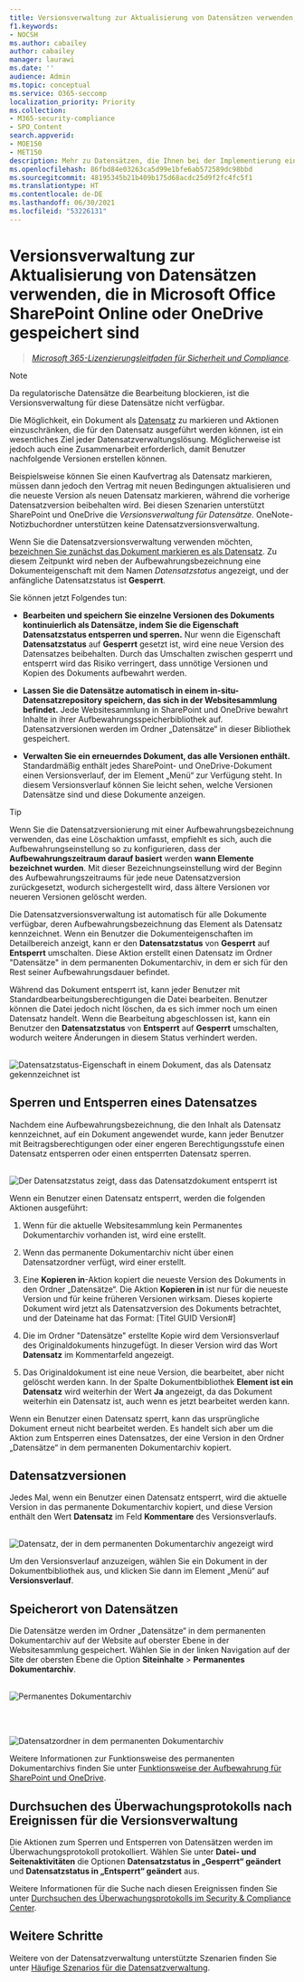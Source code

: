 ```yaml
---
title: Versionsverwaltung zur Aktualisierung von Datensätzen verwenden, die in Microsoft Office SharePoint Online oder OneDrive gespeichert sind
f1.keywords:
- NOCSH
ms.author: cabailey
author: cabailey
manager: laurawi
ms.date: ''
audience: Admin
ms.topic: conceptual
ms.service: O365-seccomp
localization_priority: Priority
ms.collection:
- M365-security-compliance
- SPO_Content
search.appverid:
- MOE150
- MET150
description: Mehr zu Datensätzen, die Ihnen bei der Implementierung einer Datensatzverwaltungslösung in Microsoft 365 unterstützen.
ms.openlocfilehash: 86fbd84e03263ca5d99e1bfe6ab572589dc98bbd
ms.sourcegitcommit: 48195345b21b409b175d68acdc25d9f2fc4fc5f1
ms.translationtype: HT
ms.contentlocale: de-DE
ms.lasthandoff: 06/30/2021
ms.locfileid: "53226131"
---
```

# <a name="use-record-versioning-to-update-records-stored-in-sharepoint-or-onedrive"></a>Versionsverwaltung zur Aktualisierung von Datensätzen verwenden, die in Microsoft Office SharePoint Online oder OneDrive gespeichert sind

>*[Microsoft 365-Lizenzierungsleitfaden für Sicherheit und Compliance](/office365/servicedescriptions/microsoft-365-service-descriptions/microsoft-365-tenantlevel-services-licensing-guidance/microsoft-365-security-compliance-licensing-guidance).*

> [!NOTE]
> Da regulatorische Datensätze die Bearbeitung blockieren, ist die Versionsverwaltung für diese Datensätze nicht verfügbar.

Die Möglichkeit, ein Dokument als [Datensatz](records-management.md#records) zu markieren und Aktionen einzuschränken, die für den Datensatz ausgeführt werden können, ist ein wesentliches Ziel jeder Datensatzverwaltungslösung. Möglicherweise ist jedoch auch eine Zusammenarbeit erforderlich, damit Benutzer nachfolgende Versionen erstellen können.

Beispielsweise können Sie einen Kaufvertrag als Datensatz markieren, müssen dann jedoch den Vertrag mit neuen Bedingungen aktualisieren und die neueste Version als neuen Datensatz markieren, während die vorherige Datensatzversion beibehalten wird. Bei diesen Szenarien unterstützt SharePoint und OneDrive die *Versionsverwaltung für Datensätze*. OneNote-Notizbuchordner unterstützen keine Datensatzversionsverwaltung.

Wenn Sie die Datensatzversionsverwaltung verwenden möchten, [bezeichnen Sie zunächst das Dokument markieren es als Datensatz](declare-records.md). Zu diesem Zeitpunkt wird neben der Aufbewahrungsbezeichnung eine Dokumenteigenschaft mit dem Namen *Datensatzstatus* angezeigt, und der anfängliche Datensatzstatus ist **Gesperrt**.

Sie können jetzt Folgendes tun:

- **Bearbeiten und speichern Sie einzelne Versionen des Dokuments kontinuierlich als Datensätze, indem Sie die Eigenschaft Datensatzstatus entsperren und sperren.** Nur wenn die Eigenschaft **Datensatzstatus** auf **Gesperrt** gesetzt ist, wird eine neue Version des Datensatzes beibehalten. Durch das Umschalten zwischen gesperrt und entsperrt wird das Risiko verringert, dass unnötige Versionen und Kopien des Dokuments aufbewahrt werden.

- **Lassen Sie die Datensätze automatisch in einem in-situ-Datensatzrepository speichern, das sich in der Websitesammlung befindet.** Jede Websitesammlung in SharePoint und OneDrive bewahrt Inhalte in ihrer Aufbewahrungsspeicherbibliothek auf. Datensatzversionen werden im Ordner „Datensätze“ in dieser Bibliothek gespeichert.

- **Verwalten Sie ein erneuerndes Dokument, das alle Versionen enthält.** Standardmäßig enthält jedes SharePoint- und OneDrive-Dokument einen Versionsverlauf, der im Element „Menü“ zur Verfügung steht. In diesem Versionsverlauf können Sie leicht sehen, welche Versionen Datensätze sind und diese Dokumente anzeigen.

> [!TIP]
> Wenn Sie die Datensatzversionierung mit einer Aufbewahrungsbezeichnung verwenden, das eine Löschaktion umfasst, empfiehlt es sich, auch die Aufbewahrungseinstellung so zu konfigurieren, dass der **Aufbewahrungszeitraum darauf basiert** werden **wann Elemente bezeichnet wurden**. Mit dieser Bezeichnungseinstellung wird der Beginn des Aufbewahrungszeitraums für jede neue Datensatzversion zurückgesetzt, wodurch sichergestellt wird, dass ältere Versionen vor neueren Versionen gelöscht werden.

Die Datensatzversionsverwaltung ist automatisch für alle Dokumente verfügbar, deren Aufbewahrungsbezeichnung das Element als Datensatz kennzeichnet. Wenn ein Benutzer die Dokumenteigenschaften im Detailbereich anzeigt, kann er den **Datensatzstatus** von **Gesperrt** auf **Entsperrt** umschalten. Diese Aktion erstellt einen Datensatz im Ordner "Datensätze" in dem permanenten Dokumentarchiv, in dem er sich für den Rest seiner Aufbewahrungsdauer befindet.

Während das Dokument entsperrt ist, kann jeder Benutzer mit Standardbearbeitungsberechtigungen die Datei bearbeiten. Benutzer können die Datei jedoch nicht löschen, da es sich immer noch um einen Datensatz handelt. Wenn die Bearbeitung abgeschlossen ist, kann ein Benutzer den **Datensatzstatus** von **Entsperrt** auf **Gesperrt** umschalten, wodurch weitere Änderungen in diesem Status verhindert werden.
<br/><br/>

![Datensatzstatus-Eigenschaft in einem Dokument, das als Datensatz gekennzeichnet ist](../media/recordversioning8.png)

## <a name="locking-and-unlocking-a-record"></a>Sperren und Entsperren eines Datensatzes

Nachdem eine Aufbewahrungsbezeichnung, die den Inhalt als Datensatz kennzeichnet, auf ein Dokument angewendet wurde, kann jeder Benutzer mit Beitragsberechtigungen oder einer engeren Berechtigungsstufe einen Datensatz entsperren oder einen entsperrten Datensatz sperren.
<br/><br/>

![Der Datensatzstatus zeigt, dass das Datensatzdokument entsperrt ist](../media/recordversioning9.png)

Wenn ein Benutzer einen Datensatz entsperrt, werden die folgenden Aktionen ausgeführt:

1. Wenn für die aktuelle Websitesammlung kein Permanentes Dokumentarchiv vorhanden ist, wird eine erstellt.

2. Wenn das permanente Dokumentarchiv nicht über einen Datensatzordner verfügt, wird einer erstellt.

3. Eine **Kopieren in**-Aktion kopiert die neueste Version des Dokuments in den Ordner „Datensätze“. Die Aktion **Kopieren in** ist nur für die neueste Version und für keine früheren Versionen wirksam. Dieses kopierte Dokument wird jetzt als Datensatzversion des Dokuments betrachtet, und der Dateiname hat das Format: \[Titel GUID Version\#\]

4. Die im Ordner "Datensätze" erstellte Kopie wird dem Versionsverlauf des Originaldokuments hinzugefügt. In dieser Version wird das Wort **Datensatz** im Kommentarfeld angezeigt.

5. Das Originaldokument ist eine neue Version, die bearbeitet, aber nicht gelöscht werden kann. In der Spalte Dokumentbibliothek **Element ist ein Datensatz** wird weiterhin der Wert **Ja** angezeigt, da das Dokument weiterhin ein Datensatz ist, auch wenn es jetzt bearbeitet werden kann.

Wenn ein Benutzer einen Datensatz sperrt, kann das ursprüngliche Dokument erneut nicht bearbeitet werden. Es handelt sich aber um die Aktion zum Entsperren eines Datensatzes, der eine Version in den Ordner „Datensätze“ in dem permanenten Dokumentarchiv kopiert.

## <a name="record-versions"></a>Datensatzversionen

Jedes Mal, wenn ein Benutzer einen Datensatz entsperrt, wird die aktuelle Version in das permanente Dokumentarchiv kopiert, und diese Version enthält den Wert **Datensatz** im Feld **Kommentare** des Versionsverlaufs.
<br/><br/>

![Datensatz, der in dem permanenten Dokumentarchiv angezeigt wird](../media/recordversioning10.png)

Um den Versionsverlauf anzuzeigen, wählen Sie ein Dokument in der Dokumentbibliothek aus, und klicken Sie dann im Element „Menü“ auf **Versionsverlauf**.

## <a name="where-records-are-stored"></a>Speicherort von Datensätzen

Die Datensätze werden im Ordner „Datensätze“ in dem permanenten Dokumentarchiv auf der Website auf oberster Ebene in der Websitesammlung gespeichert. Wählen Sie in der linken Navigation auf der Site der obersten Ebene die Option **Siteinhalte** \> **Permanentes Dokumentarchiv**.
<br/><br/>

![Permanentes Dokumentarchiv](../media/recordversioning11.png)

<br/><br/>

![Datensatzordner in dem permanenten Dokumentarchiv](../media/recordversioning12.png)

Weitere Informationen zur Funktionsweise des permanenten Dokumentarchivs finden Sie unter [Funktionsweise der Aufbewahrung für SharePoint und OneDrive](retention-policies-sharepoint.md#how-retention-works-for-sharepoint-and-onedrive).

## <a name="searching-the-audit-log-for-record-versioning-events"></a>Durchsuchen des Überwachungsprotokolls nach Ereignissen für die Versionsverwaltung

Die Aktionen zum Sperren und Entsperren von Datensätzen werden im Überwachungsprotokoll protokolliert. Wählen Sie unter **Datei- und Seitenaktivitäten** die Optionen **Datensatzstatus in „Gesperrt“ geändert** und **Datensatzstatus in „Entsperrt“ geändert** aus.

Weitere Informationen für die Suche nach diesen Ereignissen finden Sie unter [Durchsuchen des Überwachungsprotokolls im Security & Compliance Center](search-the-audit-log-in-security-and-compliance.md#file-and-page-activities).

## <a name="next-steps"></a>Weitere Schritte

Weitere von der Datensatzverwaltung unterstützte Szenarien finden Sie unter [Häufige Szenarios für die Datensatzverwaltung](get-started-with-records-management.md#common-scenarios-for-records-management).
